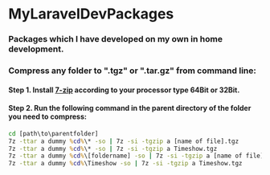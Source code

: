 # MyLaravelDevPackages

### Packages which I have developed on my own in home development.

### Compress any folder to ".tgz" or ".tar.gz" from command line:

#### Step 1. Install [7-zip](http://www.7-zip.org/) according to your processor type 64Bit or 32Bit.

#### Step 2. Run the following command in the parent directory of the folder you need to compress:
```cmd
cd [path\to\parentfolder]
7z -ttar a dummy %cd%\* -so | 7z -si -tgzip a [name of file].tgz
7z -ttar a dummy %cd%\* -so | 7z -si -tgzip a Timeshow.tgz
7z -ttar a dummy %cd%\[foldername] -so | 7z -si -tgzip a [name of file].tgz
7z -ttar a dummy %cd%\Timeshow -so | 7z -si -tgzip a Timeshow.tgz
```
